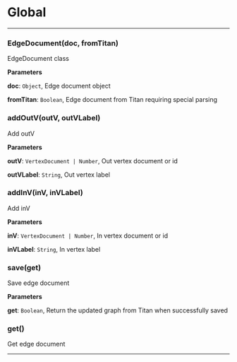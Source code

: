 # Global





* * *

### EdgeDocument(doc, fromTitan) 

EdgeDocument class

**Parameters**

**doc**: `Object`, Edge document object

**fromTitan**: `Boolean`, Edge document from Titan requiring special parsing



### addOutV(outV, outVLabel) 

Add outV

**Parameters**

**outV**: `VertexDocument | Number`, Out vertex document or id

**outVLabel**: `String`, Out vertex label



### addInV(inV, inVLabel) 

Add inV

**Parameters**

**inV**: `VertexDocument | Number`, In vertex document or id

**inVLabel**: `String`, In vertex label



### save(get) 

Save edge document

**Parameters**

**get**: `Boolean`, Return the updated graph from Titan when successfully saved



### get() 

Get edge document




* * *











